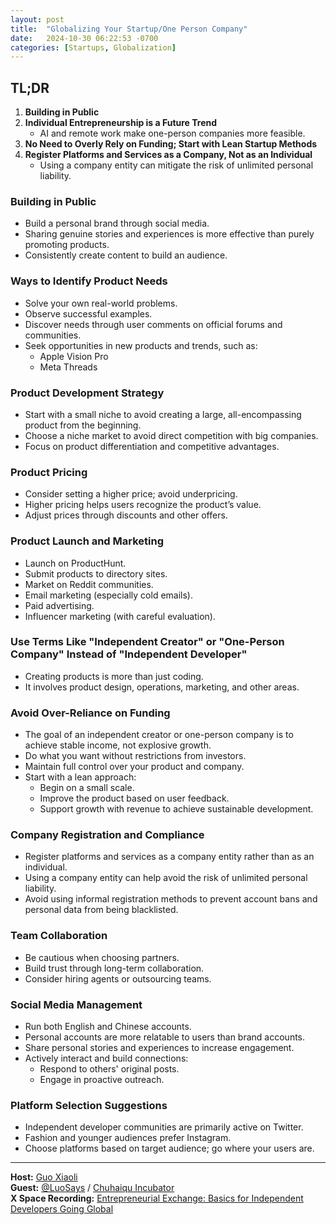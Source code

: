 ```yaml
---
layout: post
title:  "Globalizing Your Startup/One Person Company"
date:   2024-10-30 06:22:53 -0700
categories: [Startups, Globalization]
---
```

## TL;DR
1. **Building in Public**
1. **Individual Entrepreneurship is a Future Trend**
   - AI and remote work make one-person companies more feasible.
1. **No Need to Overly Rely on Funding; Start with Lean Startup Methods**
1. **Register Platforms and Services as a Company, Not as an Individual**  
   - Using a company entity can mitigate the risk of unlimited personal liability.

### Building in Public
- Build a personal brand through social media.
- Sharing genuine stories and experiences is more effective than purely promoting products.
- Consistently create content to build an audience.

### Ways to Identify Product Needs
- Solve your own real-world problems.
- Observe successful examples.
- Discover needs through user comments on official forums and communities.
- Seek opportunities in new products and trends, such as:
  - Apple Vision Pro
  - Meta Threads

### Product Development Strategy
- Start with a small niche to avoid creating a large, all-encompassing product from the beginning.
- Choose a niche market to avoid direct competition with big companies.
- Focus on product differentiation and competitive advantages.

### Product Pricing
- Consider setting a higher price; avoid underpricing.
- Higher pricing helps users recognize the product’s value.
- Adjust prices through discounts and other offers.

### Product Launch and Marketing
- Launch on ProductHunt.
- Submit products to directory sites.
- Market on Reddit communities.
- Email marketing (especially cold emails).
- Paid advertising.
- Influencer marketing (with careful evaluation).

### Use Terms Like "Independent Creator" or "One-Person Company" Instead of "Independent Developer"
- Creating products is more than just coding.
- It involves product design, operations, marketing, and other areas.

### Avoid Over-Reliance on Funding
- The goal of an independent creator or one-person company is to achieve stable income, not explosive growth.
- Do what you want without restrictions from investors.
- Maintain full control over your product and company.
- Start with a lean approach:
  - Begin on a small scale.
  - Improve the product based on user feedback.
  - Support growth with revenue to achieve sustainable development.

### Company Registration and Compliance
- Register platforms and services as a company entity rather than as an individual.
- Using a company entity can help avoid the risk of unlimited personal liability.
- Avoid using informal registration methods to prevent account bans and personal data from being blacklisted.

### Team Collaboration
- Be cautious when choosing partners.
- Build trust through long-term collaboration.
- Consider hiring agents or outsourcing teams.

### Social Media Management
- Run both English and Chinese accounts.
- Personal accounts are more relatable to users than brand accounts.
- Share personal stories and experiences to increase engagement.
- Actively interact and build connections:
  - Respond to others' original posts.
  - Engage in proactive outreach.

### Platform Selection Suggestions
- Independent developer communities are primarily active on Twitter.
- Fashion and younger audiences prefer Instagram.
- Choose platforms based on target audience; go where your users are.

---

**Host:** [Guo Xiaoli](https://x.com/Guoxiaoli0)  
**Guest:** [@LuoSays](https://x.com/LuoSays) / [Chuhaiqu Incubator](https://x.com/chuhaiqu)  
**X Space Recording:** [Entrepreneurial Exchange: Basics for Independent Developers Going Global](https://x.com/i/spaces/1rmxPoPARqYJN)
